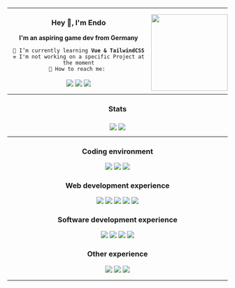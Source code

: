 <hr>

<img align="right" src="https://i.imgur.com/xBjNsr9.png" width=175>

<div align="center">
    <h3>Hey 👋, I'm Endo</h3>
    <p><b>I'm an aspiring game dev from Germany</b></p>
    <code>🏫 I’m currently learning <b>Vue & TailwindCSS</b></code><br>
    <code>⚒️ I'm not working on a specific Project at the moment</code><br>
    <code>📨 How to reach me: </code><br><br>
    <a href="https://twitter.com/Das3ndo"><img src="https://img.shields.io/badge/Twitter-000000?style=for-the-badge&logo=Twitter&logoColor=white"></a>
    <a href="https://raw.githubusercontent.com/DasEndo/DasEndo/master/discord.txt"><img src="https://img.shields.io/badge/Discord-7289DA?style=for-the-badge&logo=discord&logoColor=white"></a>
    <a href="https://www.instagram.com/das3ndo/"><img src="https://img.shields.io/badge/Instagram-E4405F?style=for-the-badge&logo=instagram&logoColor=white"></a>
</div>

<hr>

<h3 align="center">Stats</h3>
<div align="center">
    <a href="https://github.com/anuraghazra/github-readme-stats"><img align="middle" src="https://dasendo-github-readme-stats.vercel.app/api/top-langs?username=dasendo&layout=compact&theme=transparent&hide_border=true&exclude_repo=github-readme-streak-stats,github-readme-stats"></a>
    <a href="https://git.io/streak-stats"><img align="middle" src="https://dasendo-github-readme-streak-stats.vercel.app/?user=DasEndo&theme=transparent&hide_border=true&date_format=j%20M%5B%20Y%5D"></a>
</div>

<hr>

<h3 align="center">Coding environment</h3>
<div align="center">
    <img src="https://img.shields.io/badge/IntelliJ_IDEA-000000.svg?style=for-the-badge&logo=intellij-idea&logoColor=white">
    <img src="https://img.shields.io/badge/Rider-000000?style=for-the-badge&logo=Rider&logoColor=white">
    <img src="https://img.shields.io/badge/VS_Code-0078D4?style=for-the-badge&logo=visual%20studio%20code&logoColor=white">
</div>

<h3 align="center">Web development experience</h3>
<div align="center">
    <img src="https://img.shields.io/badge/HTML5-E34F26?style=for-the-badge&logo=html5&logoColor=white">
    <img src="https://img.shields.io/badge/CSS3-1572B6?style=for-the-badge&logo=css3&logoColor=white">
    <img src="https://img.shields.io/badge/JavaScript-323330?style=for-the-badge&logo=javascript&logoColor=F7DF1E">
    <img src="https://img.shields.io/badge/Vue.js-35495E?style=for-the-badge&logo=vue.js&logoColor=4FC08D">
    <img src="https://img.shields.io/badge/PHP-777BB4?style=for-the-badge&logo=php&logoColor=white">
</div>

<h3 align="center">Software development experience</h3>
<div align="center">
    <img src="https://img.shields.io/badge/C%23-239120?style=for-the-badge&logo=c-sharp&logoColor=white">
    <img src="https://img.shields.io/badge/C%2B%2B-00599C?style=for-the-badge&logo=c%2B%2B&logoColor=whit">
    <img src="https://img.shields.io/badge/Java-ED8B00?style=for-the-badge&logo=openjdk&logoColor=white">
    <img src="https://img.shields.io/badge/Kotlin-0095D5?&style=for-the-badge&logo=kotlin&logoColor=white">
</div>

<h3 align="center">Other experience</h3>
<div align="center">
    <img src="https://img.shields.io/badge/Python-14354C?style=for-the-badge&logo=python&logoColor=white">
    <img src="https://img.shields.io/badge/Arduino-00979D?style=for-the-badge&logo=Arduino&logoColor=white">
    <img src="https://img.shields.io/badge/MariaDB-003545?style=for-the-badge&logo=mariadb&logoColor=white">
</div>

<hr>
